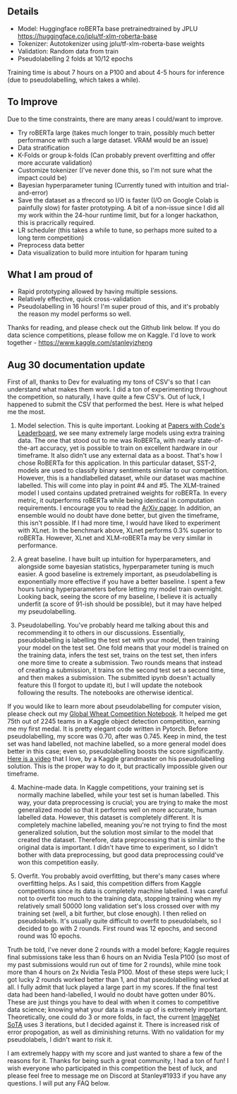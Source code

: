 
## Details
- Model: Huggingface roBERTa base pretrainedtrained by JPLU https://huggingface.co/jplu/tf-xlm-roberta-base
- Tokenizer: Autotokenizer using jplu/tf-xlm-roberta-base weights
- Validation: Random data from train
- Pseudolabelling 2 folds at 10/12 epochs 

Training time is about 7 hours on a P100 and about 4-5 hours for inference (due to pseudolabelling, which takes a while).

## To Improve
Due to the time constraints, there are many areas I could/want to improve.
- Try roBERTa large (takes much longer to train, possibly much better performance with such a large dataset. VRAM would be an issue)
- Data stratification 
- K-Folds or group k-folds (Can probably prevent overfitting and offer more accurate validation)
- Customize tokenizer (I've never done this, so I'm not sure what the impact could be)
- Bayesian hyperparameter tuning (Currently tuned with intuition and trial-and-error)
- Save the dataset as a tfrecord so I/O is faster (I/O on Google Colab is painfully slow) for faster prototyping. A bit of a non-issue since I did all my work within the 24-hour runtime limit, but for a longer hackathon, this is pracrically required.
- LR scheduler (this takes a while to tune, so perhaps more suited to a long term competition)
- Preprocess data better
- Data visualization to build more intuition for hparam tuning

## What I am proud of
- Rapid prototyping allowed by having multiple sessions. 
- Relatively effective, quick cross-validation
- Pseudolabelling in 16 hours! I'm super proud of this, and it's probably the reason my model performs so well.

Thanks for reading, and please check out the Github link below. If you do data science competitions, please follow me on Kaggle. I'd love to work together - https://www.kaggle.com/stanleyjzheng

## Aug 30 documentation update

First of all, thanks to Dev for evaluating my tons of CSV's so that I can understand what makes them work. I did a ton of experimenting throughout the competition, so naturally, I have quite a few CSV's. Out of luck, I happened to submit the CSV that performed the best. Here is what helped me the most.

1. Model selection. This is quite important. Looking at [Papers with Code's Leaderboard](https://paperswithcode.com/sota/sentiment-analysis-on-sst-2-binary), we see many extremely large models using extra training data. The one that stood out to me was RoBERTa, with nearly state-of-the-art accuracy, yet is possible to train on excellent hardware in our timeframe. It also didn't use any external data as a boost. That's how I chose RoBERTa for this application. In this particular dataset, SST-2, models are used to classify binary sentiments similar to our competition. However, this is a handlabelled dataset, while our dataset was machine labelled. This will come into play in point #4 and #5. The XLM-trained model I used contains updated pretrained weights for roBERTa. In every metric, it outperforms roBERTa while being identical in computation requirements. I encourage you to read the [ArXiv paper](https://arxiv.org/pdf/1911.02116.pdf). In addition, an ensemble would no doubt have done better, but given the timeframe, this isn't possible. If I had more time, I would have liked to experiment with XLnet. In the benchmark above, XLnet performs 0.3% superior to roBERTa. However, XLnet and XLM-roBERTa may be very similar in performance.

2. A great baseline. I have built up intuition for hyperparameters, and alongside some bayesian statistics, hyperparameter tuning is much easier. A good baseline is extremely important, as pseudolabelling is exponentially more effective if you have a better baseline. I spent a few hours tuning hyperparameters before letting my model train overnight. Looking back, seeing the score of my baseline, I believe it is actually underfit (a score of 91-ish should be possible), but it may have helped my pseudolabelling.

3. Pseudolabelling. You've probably heard me talking about this and recommending it to others in our discussions. Essentially, pseudolabelling is labelling the test set with your model, then training your model on the test set. One fold means that your model is trained on the training data, infers the test set, trains on the test set, then infers one more time to create a submission. Two rounds means that instead of creating a submission, it trains on the second test set a second time, and then makes a submission. The submitted ipynb doesn't actually feature this (I forgot to update it), but I will update the notebook following the results. The notebooks are otherwise identical. 

If you would like to learn more about pseudolabelling for computer vision, please check out my [Global Wheat Competition Notebook](https://www.kaggle.com/stanleyjzheng/yolov4pl-oof). It helped me get 75th out of 2245 teams in a Kaggle object detection competition, earning me my first medal. It is pretty elegant code written in Pytorch. Before pseudolabelling, my score was 0.70, after was 0.745. Keep in mind, the test set was hand labelled, not machine labelled, so a more general model does better in this case; even so, pseudolabelling boosts the score significantly. [Here is a video](https://www.youtube.com/watch?v=SsnWM1xWDu4) that I love, by a Kaggle grandmaster on his pseudolabelling solution. This is the proper way to do it, but practically impossible given our timeframe.

4. Machine-made data. In Kaggle competitions, your training set is normally machine labelled, while your test set is human labelled. This way, your data preprocessing is crucial; you are trying to make the most generalized model so that it performs well on more accurate, human labelled data. However, this dataset is completely different. It is completely machine labelled, meaning you're not trying to find the most generalized solution, but the solution most similar to the model that created the dataset. Therefore, data preprocessing that is similar to the original data is important. I didn't have time to experiment, so I didn't bother with data preprocessing, but good data preprocessing could've won this competition easily.

5. Overfit. You probably avoid overfitting, but there's many cases where overfitting helps. As I said, this competition differs from Kaggle competitions since its data is completely machine labelled. I was careful not to overfit too much to the training data, stopping training when my relatively small 50000 long validation set's loss crossed over with my training set (well, a bit further, but close enough). I then relied on pseudolabels. It's usually quite difficult to overfit to pseudolabels, so I decided to go with 2 rounds. First round was 12 epochs, and second round was 10 epochs. 

Truth be told, I've never done 2 rounds with a model before; Kaggle requires final submissions take less than 6 hours on an Nvidia Tesla P100 (so most of my past submissions would run out of time for 2 rounds), while mine took more than 4 hours on 2x Nvidia Tesla P100. Most of these steps were luck; I got lucky 2 rounds worked better than 1, and that pseudolabelling worked at all. I fully admit that luck played a large part in my scores. If the final test data had been hand-labelled, I would no doubt have gotten under 80%. These are just things you have to deal with when it comes to competitive data science; knowing what your data is made up of is extremely important. Theoretically, one could do 3 or more folds, in fact, the current [ImageNet SoTA](https://arxiv.org/abs/1911.04252) uses 3 iterations, but I decided against it. There is increased risk of error propogation, as well as diminishing returns. With no validation for my pseudolabels, I didn't want to risk it.

I am extremely happy with my score and just wanted to share a few of the reasons for it. Thanks for being such a great community, I had a ton of fun! I wish everyone who participated in this competition the best of luck, and please feel free to message me on Discord at Stanley#1933 if you have any questions. I will put any FAQ below.

